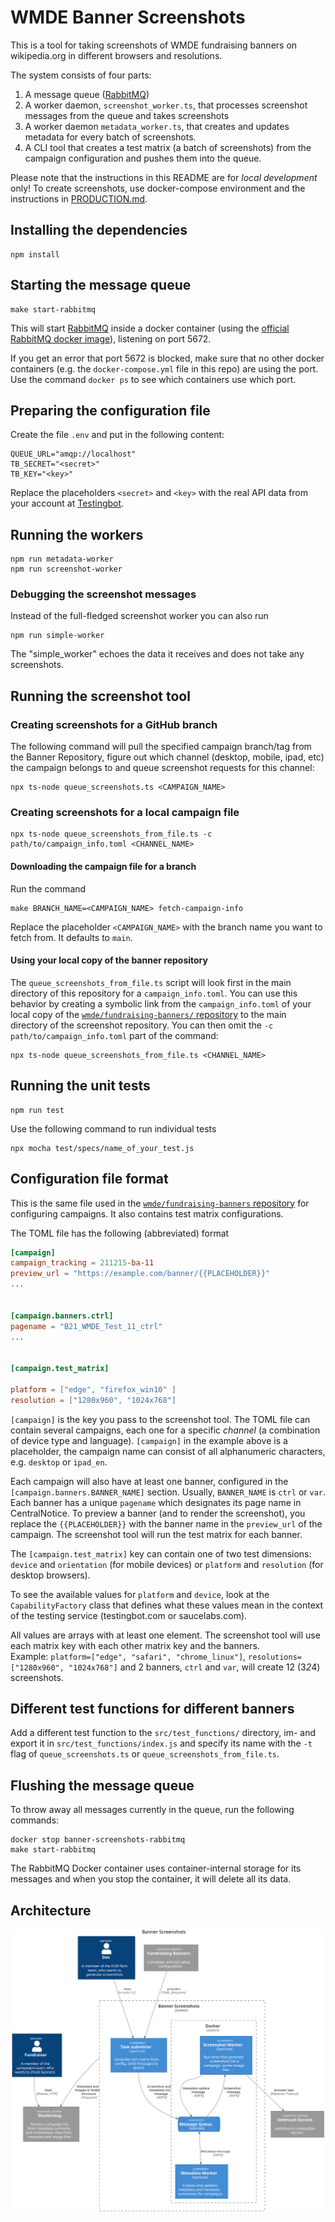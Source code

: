 # WMDE Banner Screenshots

This is a tool for taking screenshots of WMDE fundraising banners on wikipedia.org in different browsers and resolutions.

The system consists of four parts:

1. A message queue ([RabbitMQ][1])
2. A worker daemon, `screenshot_worker.ts`, that processes screenshot messages from the queue and takes screenshots
3. A worker daemon `metadata_worker.ts`, that creates and updates metadata for every batch of screenshots.
4. A CLI tool that creates a test matrix (a batch of screenshots) from the
   campaign configuration and pushes them into the queue.

Please note that the instructions in this README are for *local 
development* only! To create screenshots, use docker-compose environment
and the instructions in [PRODUCTION.md](PRODUCTION.md).

## Installing the dependencies

	npm install

## Starting the message queue

	make start-rabbitmq

This will start [RabbitMQ][1] inside a docker container (using the
[official RabbitMQ docker image](https://hub.docker.com/_/rabbitmq)),
listening on port 5672.

If you get an error that port 5672 is blocked, make sure that no other
docker containers (e.g. the `docker-compose.yml` file in this repo) are
using the port. Use the command `docker ps` to see which containers use
which port.


## Preparing the configuration file

Create the file `.env` and put in the following content:

	QUEUE_URL="amqp://localhost"
	TB_SECRET="<secret>"
	TB_KEY="<key>"

Replace the placeholders `<secret>` and `<key>` with the real API data from your account at [Testingbot](https://testingbot.com).

## Running the workers

	npm run metadata-worker
	npm run screenshot-worker

### Debugging the screenshot messages

Instead of the full-fledged screenshot worker you can also run

	npm run simple-worker

The "simple_worker" echoes the data it receives and does not take any screenshots.

## Running the screenshot tool

### Creating screenshots for a GitHub branch

The following command will pull the specified campaign branch/tag from the
Banner Repository, figure out which channel (desktop, mobile, ipad, etc) the campaign belongs to and queue screenshot requests for this channel:

	npx ts-node queue_screenshots.ts <CAMPAIGN_NAME>

### Creating screenshots for a local campaign file

	npx ts-node queue_screenshots_from_file.ts -c path/to/campaign_info.toml <CHANNEL_NAME>

#### Downloading the campaign file for a branch

Run the command

	make BRANCH_NAME=<CAMPAIGN_NAME> fetch-campaign-info

Replace the placeholder `<CAMPAIGN_NAME>` with the branch name you want to
fetch from. It defaults to `main`.


#### Using your local copy of the banner repository

The `queue_screenshots_from_file.ts` script will look first in the main
directory of this repository for a `campaign_info.toml`. You can use this
behavior by creating a symbolic link from the `campaign_info.toml` of your
local copy of the [`wmde/fundraising-banners/` repository][2] to the main
directory of the screenshot repository. You can then omit the `-c
path/to/campaign_info.toml` part of the command:

	npx ts-node queue_screenshots_from_file.ts <CHANNEL_NAME>

## Running the unit tests

    npm run test

Use the following command to run individual tests

    npx mocha test/specs/name_of_your_test.js 


## Configuration file format

This is the same file used in the [`wmde/fundraising-banners`
repository][2] for configuring
campaigns. It also contains test matrix configurations.

The TOML file has the following (abbreviated) format

```toml
[campaign]
campaign_tracking = 211215-ba-11
preview_url = "https://example.com/banner/{{PLACEHOLDER}}"
...


[campaign.banners.ctrl]
pagename = "B21_WMDE_Test_11_ctrl"
...


[campaign.test_matrix]

platform = ["edge", "firefox_win10" ]
resolution = ["1280x960", "1024x768"]

```

`[campaign]` is the key you pass to the screenshot tool. The TOML file can
contain several campaigns, each one for a specific *channel* (a
combination of device type and language). `[campaign]` in the example
above is a placeholder, the campaign name can consist of all
alphanumeric characters, e.g. `desktop` or `ipad_en`.

Each campaign will also have at least one banner, configured in the 
`[campaign.banners.BANNER_NAME]` section. Usually, `BANNER_NAME` is `ctrl` or `var`.
Each banner has a unique `pagename` which designates its page name in
CentralNotice. To preview a banner (and to render the screenshot), you
replace the `{{PLACEHOLDER}}` with the banner name in the `preview_url` of
the campaign. The screenshot tool will run the test matrix for each
banner.

The `[campaign.test_matrix]` key can contain one of two test dimensions:
`device` and `orientation` (for mobile devices) or `platform` and
`resolution` (for desktop browsers).

To see the available values for `platform` and `device`, look at the
`CapabilityFactory` class that defines what these values mean in the
context of the testing service (testingbot.com or saucelabs.com).

All values are arrays with at least one element. The screenshot tool will
use each matrix key with each other matrix key and the banners.  
Example:
`platform=["edge", "safari", "chrome_linux"]`, `resolutions=["1280x960",
"1024x768"]` and 2 banners, `ctrl` and `var`, will create 12 (3*2*4)
screenshots.

## Different test functions for different banners

Add a different test function to the `src/test_functions/` directory,
im- and export it in `src/test_functions/index.js` and specify its name 
with the `-t` flag of `queue_screenshots.ts` or
`queue_screenshots_from_file.ts`.

## Flushing the message queue

To throw away all messages currently in the queue, run the following
commands:

	docker stop banner-screenshots-rabbitmq
	make start-rabbitmq

The RabbitMQ Docker container uses container-internal storage for its
messages and when you stop the container, it will delete all its data.

## Architecture

![Architecture - Component Diagram](docs/architecture.svg)

[1]: https://www.rabbitmq.com/
[2]: https://github.com/wmde/fundraising-banners

